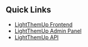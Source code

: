 ## Quick Links

  - [LightThemUp Frontend]
  - [LightThemUp Admin Panel]
  - [LightThemUp API]

[LightThemUp Frontend]: <http://lightthemup.fr.nf/>
[LightThemUp Admin Panel]: <http://lightthemup.fr.nf/admin>
[LightThemUp API]: <http://lightthemup.fr.nf:3000>
